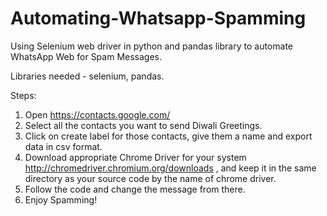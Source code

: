 # Automating-Whatsapp-Spamming
Using Selenium web driver in python and pandas library to automate WhatsApp Web for Spam Messages.

Libraries needed - selenium, pandas.

Steps:
1. Open https://contacts.google.com/
2. Select all the contacts you want to send Diwali Greetings.
3. Click on create label for those contacts, give them a name and export data in csv format.
4. Download appropriate Chrome Driver for your system http://chromedriver.chromium.org/downloads , and keep it in the same directory as your source code by the name of chrome driver.
5. Follow the code and change the message from there.
6. Enjoy Spamming!
